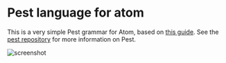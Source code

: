 # Pest language for atom

This is a very simple Pest grammar for Atom, based on [this guide](https://gist.github.com/Aerijo/b8c82d647db783187804e86fa0a604a1).
See the [pest repository](https://github.com/pest-parser/pest) for more information on Pest.

![screenshot](https://raw.githubusercontent.com/tolziplohu/language-pest/master/screenshot.png)
